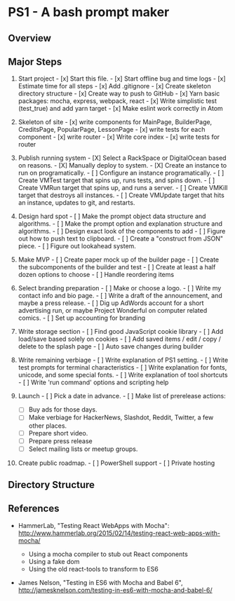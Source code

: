 PS1 - A bash prompt maker
===

Overview
----


Major Steps
-----
  1.  Start project
    - [x] Start this file.
    - [x] Start offline bug and time logs
    - [x] Estimate time for all steps
    - [x] Add .gitignore
    - [x] Create skeleton directory structure
    - [x] Create way to push to GitHub
    - [x] Yarn basic packages:  mocha, express, webpack, react
    - [x] Write simplistic test (test_true) and add yarn target
    - [x] Make eslint work correctly in Atom

  2.  Skeleton of site
    - [x] write components for MainPage, BuilderPage, CreditsPage, PopularPage, LessonPage
    - [x] write tests for each component
    - [x] write router
    - [x] Write core index
    - [x] write tests for router

  3.  Publish running system
    - [X]  Select a RackSpace or DigitalOcean based on reasons.
    - [X]  Manually deploy to system.
    - [X]  Create an instance to run on programatically.
    - [ ]  Configure an instance programatically.
    - [ ]  Create VMTest target that spins up, runs tests, and spins down.
    - [ ]  Create VMRun target that spins up, and runs a server.
    - [ ]  Create VMKill target that destroys all instances.
    - [ ]  Create VMUpdate target that hits an instance, updates to git, and restarts.
    
  4.  Design hard spot
    - [ ]  Make the prompt object data structure and algorithms.
    - [ ]  Make the prompt option and explanation structure and algorithms.
    - [ ]  Design exact look of the components to add
    - [ ]  Figure out how to push text to clipboard.
    - [ ]  Create a "construct from JSON" piece.
    - [ ]  Figure out lookahead system.

  5.  Make MVP
    - [ ]  Create paper mock up of the builder page
    - [ ]  Create the subcomponents of the builder and test
    - [ ]  Create at least a half dozen options to choose
    - [ ]  Handle reordering items

  6.  Select branding preparation
    - [ ]  Make or choose a logo.
    - [ ]  Write my contact info and bio page.
    - [ ]  Write a draft of the announcement, and maybe a press release.
    - [ ]  Dig up AdWords account for a short advertising run, or maybe Project Wonderful on computer related comics.
    - [ ]  Set up accounting for branding

  7.  Write storage section
    - [ ]  Find good JavaScript cookie library
    - [ ]  Add load/save based solely on cookies
    - [ ]  Add saved items / edit / copy / delete to the splash page
    - [ ]  Auto save changes during builder

  8.  Write remaining verbiage
    - [ ]  Write explanation of PS1 setting.
    - [ ]  Write test prompts for terminal characteristics
    - [ ]  Write explanation for fonts, unicode, and some special fonts.
    - [ ]  Write explanation of tool shortcuts
    - [ ]  Write 'run command' options and scripting help

  9.  Launch
    - [ ]  Pick a date in advance.
    - [ ]  Make list of prerelease actions:
      - [ ]  Buy ads for those days.
      - [ ]  Make verbiage for HackerNews, Slashdot, Reddit, Twitter, a few other places.
      - [ ]  Prepare short video.
      - [ ]  Prepare press release
      - [ ]  Select mailing lists or meetup groups.

  10.   Create public roadmap.
    - [ ]  PowerShell support
    - [ ]  Private hosting

Directory Structure
----

References
----
* HammerLab, "Testing React WebApps with Mocha": http://www.hammerlab.org/2015/02/14/testing-react-web-apps-with-mocha/
  * Using a mocha compiler to stub out React components
  * Using a fake dom
  * Using the old react-tools to transform to ES6


* James Nelson, "Testing in ES6 with Mocha and Babel 6", http://jamesknelson.com/testing-in-es6-with-mocha-and-babel-6/

